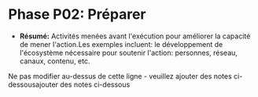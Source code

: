 # Phase P02: Préparer

* **Résumé:** Activités menées avant l'exécution pour améliorer la capacité de mener l'action.Les exemples incluent: le développement de l'écosystème nécessaire pour soutenir l'action: personnes, réseau, canaux, contenu, etc.

Ne pas modifier au-dessus de cette ligne - veuillez ajouter des notes ci-dessousajouter des notes ci-dessous